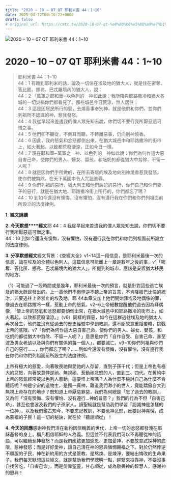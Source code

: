 ```yaml
---
title: "2020 – 10 – 07 QT 耶利米書 44：1~10"
date: 2025-04-12T00:10:22+0800
draft: false
# original_url: https://cmtc.tw/2020-10-07-qt-%e8%80%b6%e5%88%a9%e7%b1%b3%e6%9b%b8-44%ef%bc%9a110
---
```


![2020 – 10 – 07 QT 耶利米書 44：1~10](/images/qt.jpg   "2020 – 10 – 07 QT 耶利米書 44：1~10")

# 2020 – 10 – 07 QT 耶利米書 44：1~10

> 耶利米書 44：1~10  
> 44：1 有臨到耶利米的話，論及一切住在埃及地的猶大人，就是住在密奪、答比匿、挪弗、巴忒羅境內的猶大人，說：  
> 44：2 「萬軍之耶和華─以色列的　神如此說：我所降與耶路撒冷和猶大各城的一切災禍你們都看見了。那些城邑今日荒涼，無人居住；  
> 44：3 這是因居民所行的惡，去燒香事奉別神，就是他們和你們，並你們列祖所不認識的神，惹我發怒。  
> 44：4 我從早起來差遣我的僕人眾先知去說，你們切不要行我所厭惡這可憎之事。  
> 44：5 他們卻不聽從，不側耳而聽，不轉離惡事，仍向別神燒香。  
> 44：6 因此，我的怒氣和忿怒都倒出來，在猶大城邑中和耶路撒冷的街市上，如火著起，以致都荒廢淒涼，正如今日一樣。  
> 44：7 現在耶和華─萬軍之　神、以色列的　神如此說：你們為何作這大惡自害己命，使你們的男人、婦女、嬰孩，和吃奶的都從猶大中剪除、不留一人呢？  
> 44：8 就是因你們手所做的，在所去寄居的埃及地向別神燒香惹我發怒，使你們被剪除，在天下萬國中令人咒詛羞辱。  
> 44：9 你們列祖的惡行，猶大列王和他們后妃的惡行，你們自己和你們妻子的惡行，就是在猶大地、耶路撒冷街上所行的，你們都忘了嗎？  
> 44：10 到如今還沒有懊悔，沒有懼怕，沒有遵行我在你們和你們列祖面前所設立的法度律例。

**1.** **經文誦讀**

**2. 今天默想****經文**耶 44：4 我從早起來差遣我的僕人眾先知去說，你們切不要行我所厭惡這可憎之事。  
44：10 到如今還沒有懊悔，沒有懼怕，沒有遵行我在你們和你們列祖面前所設立的法度律例。

**3. 分享默想經文**經文背景：《查經大全》v1~14這一段信息，是耶利米最後一次的信息，論在埃及的全體以色列人。這篇信息可能離上一章是數年之後的事，v1「密奪、答比匿、挪弗、巴忒羅境內的猶大人」，所提到的城市，應該是安置猶大移民的地方。

（1）可能過了一段時間或是幾年，耶利米最後一次的預言，就是針對這些逃亡埃及的猶太餘民發出的。上一章他們不但悖逆不聽上帝的旨意，不肯降服巴比倫的統治，非要逃往上帝禁止的埃及地，耶 44本章又加上他們開始拜埃及地偶像的罪，像過去在耶路撒冷一樣，惹動上帝的怒氣。v2~6上帝細數提醒他們過去因為拜偶像，「使上帝的怒氣和忿怒都要傾倒出來，在猶大城邑中和耶路撒冷的街市上，如火著起，以致都荒廢淒涼。」（v6）同樣的罪惡，如今在這群逃往埃及地的猶太人再次發生，他們並沒有從過去的歷史經驗中學到教訓，還不斷故意重蹈覆轍，挑戰上帝的底限。v7「你們為何作這大惡自害己命，使你們的男人、婦女、嬰孩，和吃奶的都從猶大中剪除、不留一人呢？」意思是你們「自作自受、自害己命、甚至波及男女老幼以及與你們有關係的每一個人」，都要滅亡。v9~10你們列祖與你們自己的惡行……，你們都忘了嗎？……到如今還沒有懊悔，沒有懼怕，沒有遵行我在你們和你們列祖面前所設立的法度律例。

上帝有極大的慈愛，向著敬畏祂與愛祂的人存留，直到子孫千代；但是上帝也有極大的忿怒，向著故意悖逆祂、無視祂、惹動祂忿怒的人，直到三、四代。在舊約中上帝的怒氣經常被以色列人惹動，這要怪上帝嗎？人為什麼不檢討自己為什麼不肯聽話呢？神是宇宙的造物主，是獨一真神，難道我們渺小的世人，竟能驕傲自大到無視上帝存在的地步？既知道上帝厭惡罪惡，我們為何總是「忘了過去的教訓」，又為何「沒有懊悔、沒有懼怕、沒有遵行…神的旨意？」我們的行為不但「自害己命」，甚至也會波及我們的子孫家人。讀聖經就是幫助我們學習「認識神是怎樣的一位神」，以及我們鑑古知今，不要忘記教訓，不要惹神忿怒，反要討神喜悅，成為蒙福的子民！這一切的秘訣，就在於「聽話順從」！

**4. 今天的回應**感謝神我們活在新約因信稱義的世代，上帝一切的忿怒都發洩在耶穌基督的身上，稱凡相信耶穌的人為義。但這並不代表我們可以不再聽從神的話語，可以繼續惹神發怒？而是我們應該更加感恩、更加愛神，不要故意試探神的底限，惹神發怒；而是好好愛神，讓自己活在神的恩典憐憫賜福之下。對於仍然悖逆不順服的子民，神在新約用的方式是管教、是熬煉、是煉淨，要結出悔改的生命果子。我們每天默想這些經文，就是幫助我們學聰明一點，趕緊來投靠神，不要沒事自找苦吃，「自害己命」，而是倚靠聖靈，甘心順從，成為敬畏神的智慧人，感謝神的恩典！